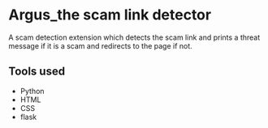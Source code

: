 # Argus_the scam link detector

A scam detection extension which detects the scam link and prints a threat message if it is a scam and redirects to the page if not.
## Tools used
* Python
* HTML
* CSS
* flask


